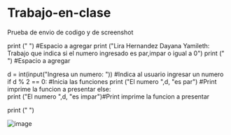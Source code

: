 # Trabajo-en-clase
Prueba de envio de codigo y de screenshot

print (" ") #Espacio a agregar
print ("Lira Hernandez Dayana Yamileth: Trabajo que indica si el numero ingresado es par,impar o igual a 0")
print (" ") #Espacio a agregar

d = int(input("Ingresa un numero: ")) #Indica al usuario ingresar un numero 
if d % 2 == 0:                        #Inicia las funciones
    print ("El numero ",d, "es par")  #Print imprime la funcion a presentar
else:                   
    print ("El numero ",d, "es impar")#Print imprime la funcion a presentar

print (" ")

![image](https://github.com/user-attachments/assets/85883184-ec35-45a8-9f27-a7d53d884c7d)

